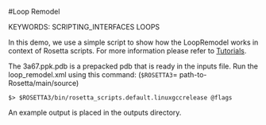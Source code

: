 #Loop Remodel

KEYWORDS: SCRIPTING_INTERFACES LOOPS

In this demo, we use a simple script to show how the LoopRemodel works in context of Rosetta scripts. For more information please refer to [Tutorials](path-to-tutorials).

The 3a67.ppk.pdb is a prepacked pdb that is ready in the inputs file. Run the loop_remodel.xml using this command: (`$ROSETTA3`= path-to-Rosetta/main/source)
```
$> $ROSETTA3/bin/rosetta_scripts.default.linuxgccrelease @flags
```
An example output is placed in the outputs directory.
